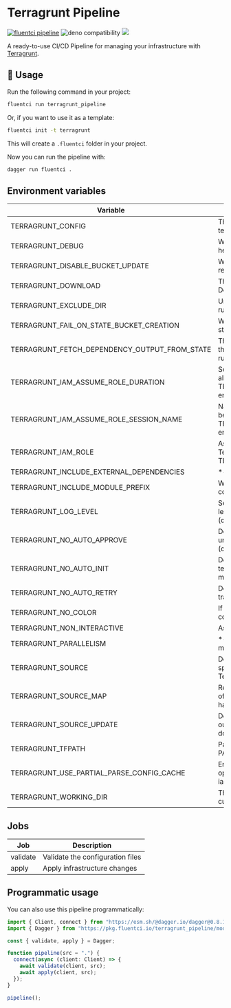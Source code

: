 # Terragrunt Pipeline

[![fluentci pipeline](https://img.shields.io/badge/dynamic/json?label=pkg.fluentci.io&labelColor=%23000&color=%23460cf1&url=https%3A%2F%2Fapi.fluentci.io%2Fv1%2Fpipeline%2Fterragrunt_pipeline&query=%24.version)](https://pkg.fluentci.io/terragrunt_pipeline)
![deno compatibility](https://shield.deno.dev/deno/^1.34)
[![](https://img.shields.io/codecov/c/gh/fluent-ci-templates/terragrunt-pipeline)](https://codecov.io/gh/fluent-ci-templates/terragrunt-pipeline)

A ready-to-use CI/CD Pipeline for managing your infrastructure with [Terragrunt](https://terragrunt.gruntwork.io/).

## 🚀 Usage

Run the following command in your project:

```bash
fluentci run terragrunt_pipeline
```

Or, if you want to use it as a template:

```bash
fluentci init -t terragrunt
```

This will create a `.fluentci` folder in your project.

Now you can run the pipeline with:

```bash
dagger run fluentci .
```

## Environment variables

| Variable                    | Description                                        |
| --------------------------- | -------------------------------------------------- |
| TERRAGRUNT_CONFIG           | The path to the Terragrunt config file. Default is terragrunt.hcl.          |
| TERRAGRUNT_DEBUG            | Write terragrunt-debug.tfvars to working folder to help root-cause issues.                                  |
| TERRAGRUNT_DISABLE_BUCKET_UPDATE | When this flag is set Terragrunt will not update the remote state bucket. |
| TERRAGRUNT_DOWNLOAD | The path where to download Terraform code. Default is .terragrunt-cache in the working directory. |
| TERRAGRUNT_EXCLUDE_DIR | Unix-style glob of directories to exclude when running *-all commands. |
| TERRAGRUNT_FAIL_ON_STATE_BUCKET_CREATION | When this flag is set Terragrunt will fail if the remote state bucket needs to be created. |
|  TERRAGRUNT_FETCH_DEPENDENCY_OUTPUT_FROM_STATE | The option fetchs dependency output directly from the state file instead of init dependencies and running terraform on them. |
| TERRAGRUNT_IAM_ASSUME_ROLE_DURATION | Session duration for IAM Assume Role session. Can also be set via the TERRAGRUNT_IAM_ASSUME_ROLE_DURATION environment variable. |
| TERRAGRUNT_IAM_ASSUME_ROLE_SESSION_NAME | Name for the IAM Assummed Role session. Can also be set via TERRAGRUNT_IAM_ASSUME_ROLE_SESSION_NAME environment variable. |
| TERRAGRUNT_IAM_ROLE | Assume the specified IAM role before executing Terraform. Can also be set via the TERRAGRUNT_IAM_ROLE environment variable. |
| TERRAGRUNT_INCLUDE_EXTERNAL_DEPENDENCIES | *-all commands will include external dependencies |
| TERRAGRUNT_INCLUDE_MODULE_PREFIX | When this flag is set output from Terraform sub-commands is prefixed with module path. |
| TERRAGRUNT_LOG_LEVEL | Sets the logging level for Terragrunt. Supported levels: panic, fatal, error, warn, info, debug, trace. (default: info) |
| TERRAGRUNT_NO_AUTO_APPROVE | Don't automatically append -auto-approve to the underlying Terraform commands run with 'run-all'. (default: true) |
| TERRAGRUNT_NO_AUTO_INIT |  Don't automatically run 'terraform init' during other terragrunt commands. You must run 'terragrunt init' manually. (default: true) |
| TERRAGRUNT_NO_AUTO_RETRY | Don't automatically re-run command in case of transient errors. (default: true) |
| TERRAGRUNT_NO_COLOR | If specified, Terragrunt output won't contain any color. |
| TERRAGRUNT_NON_INTERACTIVE | Assume "yes" for all prompts. |
| TERRAGRUNT_PARALLELISM |  *-all commands parallelism set to at most N modules (default: 2147483647) |
| TERRAGRUNT_SOURCE | Download Terraform configurations from the specified source into a temporary folder, and run Terraform in that temporary folder.  |
| TERRAGRUNT_SOURCE_MAP | Replace any source URL (including the source URL of a config pulled in with dependency blocks) that has root source with dest. |
| TERRAGRUNT_SOURCE_UPDATE | Delete the contents of the temporary folder to clear out any old, cached source code before downloading new source code into it. |
| TERRAGRUNT_TFPATH | Path to the Terraform binary. Default is terraform (on PATH). (default: terraform) |
| TERRAGRUNT_USE_PARTIAL_PARSE_CONFIG_CACHE | Enables caching of includes during partial parsing operations. Will also be used for the --terragrunt-iam-role option if provided. |
| TERRAGRUNT_WORKING_DIR | The path to the Terraform templates. Default is current directory. |


## Jobs

| Job       | Description                            |
| --------- | -------------------------------------- |
| validate  | Validate the configuration files       |
| apply     | Apply infrastructure changes          |

## Programmatic usage

You can also use this pipeline programmatically:

```ts
import { Client, connect } from "https://esm.sh/@dagger.io/dagger@0.8.1";
import { Dagger } from "https://pkg.fluentci.io/terragrunt_pipeline/mod.ts";

const { validate, apply } = Dagger;

function pipeline(src = ".") {
  connect(async (client: Client) => {
    await validate(client, src);
    await apply(client, src);
  });
}

pipeline();
```
